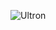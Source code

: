 ![Ultron](https://user-images.githubusercontent.com/123382941/214054050-83585903-e877-4d00-bf7f-ed535f9263a4.jpg)
